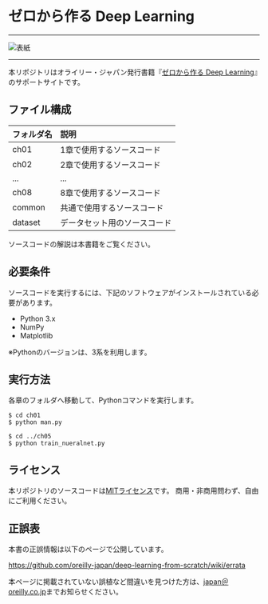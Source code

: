 # ゼロから作る Deep Learning

---

![表紙](https://raw.githubusercontent.com/oreilly-japan/deep-learning-from-scratch/images/deep-learning-from-scratch.png)

---

本リポジトリはオライリー・ジャパン発行書籍『[ゼロから作る Deep Learning](http://www.oreilly.co.jp/books/9784873117584/)』のサポートサイトです。

## ファイル構成

|フォルダ名 |説明                         |
|:--        |:--                          |
|ch01       |1章で使用するソースコード    |
|ch02       |2章で使用するソースコード    |
|...        |...                          |
|ch08       |8章で使用するソースコード    |
|common     |共通で使用するソースコード   |
|dataset    |データセット用のソースコード |


ソースコードの解説は本書籍をご覧ください。

## 必要条件
ソースコードを実行するには、下記のソフトウェアがインストールされている必要があります。

* Python 3.x
* NumPy
* Matplotlib

※Pythonのバージョンは、3系を利用します。

## 実行方法

各章のフォルダへ移動して、Pythonコマンドを実行します。

```
$ cd ch01
$ python man.py

$ cd ../ch05
$ python train_nueralnet.py
```

## ライセンス

本リポジトリのソースコードは[MITライセンス](http://www.opensource.org/licenses/MIT)です。
商用・非商用問わず、自由にご利用ください。

## 正誤表

本書の正誤情報は以下のページで公開しています。

https://github.com/oreilly-japan/deep-learning-from-scratch/wiki/errata

本ページに掲載されていない誤植など間違いを見つけた方は、[japan＠oreilly.co.jp](<mailto:japan＠oreilly.co.jp>)までお知らせください。

